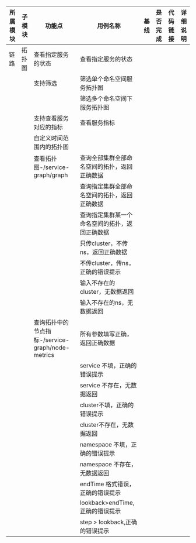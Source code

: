 | 所属模块 | 子模块  | 功能点                                                   | 用例名称                                            | 基线           | 是否完成 | 代码链接 | 详细说明 |
|------|------|-------------------------------------------------------|-------------------------------------------------|--------------|------|------|------|
| 链路   | 拓扑图  | 查看指定服务的状态                                             | 查看指定服务的状态                                       |       |      |      |      |
|      |      | 支持筛选                                                  | 筛选单个命名空间服务拓扑图                                   |       |      |      |      |
|      |      |                                                       | 筛选多个命名空间下服务拓扑图                                  |       |      |      |      |
|      |      | 支持查看服务对应的指标                                           | 查看服务指标                                          |       |      |      |      |
|      |      | 自定义时间范围内的拓扑图                                          |                                                 |       |      |      |      |
|      |      | 查看拓扑图-/service-graph/graph                            | 查询全部集群全部命名空间的拓扑，返回正确数据                          |       |     |      |      |
|      |      |                                                       | 查询指定集群全部命名空间的拓扑，返回正确数据                          |     |     |      |      |
|      |      |                                                       | 查询指定集群某一个命名空间的拓扑，返回正确数据                         |       |     |      |      |
|      |      |                                                       | 只传cluster，不传ns，返回正确数据                           |       |     |      |      |
|      |      |                                                       | 不传cluster，传ns，正确的错误提示                           |       |     |      |      |
|      |      |                                                       | 输入不存在的cluster，无数据返回                             |       |     |      |      |
|      |      |                                                       | 输入不存在的ns，无数据返回                                  |       |     |      |      |
|      |      | 查询拓扑中的节点指标-/service-graph/node-metrics                | 所有参数填写正确，返回正确数据                                 |       |     |      |      |
|      |      |                                                       | service 不填，正确的错误提示                              |       |     |      |      |
|      |      |                                                       | service 不存在，无数据返回                               |       |     |      |      |
|      |      |                                                       | cluster不填，正确的错误提示                               |       |     |      |      |
|      |      |                                                       | cluster不存在，无数据返回                                |       |     |      |      |
|      |      |                                                       | namespace 不填，正确的错误提示                            |       |     |      |      |
|      |      |                                                       | namespace 不存在，无数据返回                             |       |     |      |      |
|      |      |                                                       | endTime 格式错误，正确的错误提示                            |       |     |      |      |
|      |      |                                                       | lookback>endTime,正确的错误提示                        |       |     |      |      |
|      |      |                                                       | step > lookback,正确的错误提示                         |       |     |      |      |

